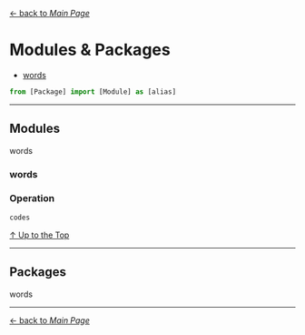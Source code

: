 [← back to *Main Page*](https://github.com/dawkiny/Python3/blob/master/README.md)


# Modules & Packages

* [words](#words)


```python
from [Package] import [Module] as [alias] 
```


---
## Modules
words



### words

### Operation
 
```python
codes
```



[↑ Up to the Top](#data-structure)


---
## Packages
words



---
[← back to *Main Page*](https://github.com/dawkiny/Python3/blob/master/README.md)
